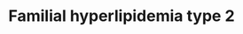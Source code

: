 ---
annotations:
- id: CL:0000182
  parent: native cell
  type: Cell Type Ontology
  value: hepatocyte
- id: DOID:13809
  parent: genetic disease
  type: Disease Ontology
  value: familial combined hyperlipidemia
- id: DOID:1168
  parent: genetic disease
  type: Disease Ontology
  value: familial hyperlipidemia
- id: PW:0000013
  parent: disease pathway
  type: Pathway Ontology
  value: disease pathway
- id: DOID:13810
  parent: genetic disease
  type: Disease Ontology
  value: familial hypercholesterolemia
authors:
- UlasBabayigit
- Fehrhart
- Egonw
- Eweitz
citedin:
- link: PMC9519890
  title: 'Tissue-specific pathway activities: A retrospective analysis in COVID-19
    patients (2022)'
communities:
- RareDiseases
description: Familial hyperlipidemias are classified according to the Fredrickson
  classification. Type II familial hyperlipidemia is divided into 2 subtypes, IIa
  and IIb.  IIa is linked with mutations in the LDL receptor (LDLR) or genes that
  regulate the LDL uptake. Therefore, we see an increase of LDL with type IIa familial
  hyperlipidemia. IIa can be subdived into 4 different types. FHCL1 is caused by direct
  mutations of the LDLR. This FCHL1 has different phenotypes linked to it which are
  cause by mutations in APOA2, EPHX2 and GHR. FCHL2 is caused by mutations in APOB,
  which acts as a ligand for the LDLR. FHCL3 is caused by mutations in PCSK9 which
  binds to LDLR to inhibit LDL uptake. Lastly, FHCL4 is linked with mutations in LDLRAP1,
  which stimulates receptor binding. Typ IIB familial hyperlipidemia is known as familial
  combined hyperlipidemia. This type has shown an increase of both LDL and VLDL. Type
  IIB can be divided into 3 subtypes. FCHL1 is caused by mutations in USF1 which plays
  a role in cellular transcription. However, it is unclear how exactly this is linked
  to the lipid metabolism. HYPLIP2 is caused by mutations in APOB, which is linked
  to the reduced LDL. APOB is also a primmary apolipoprotein for VLDL. Lastly, FCHL3
  is linked to LPL mutations, which is mostly linnked to hydrolizing the VLDL into
  IDL.
last-edited: 2024-07-23
ndex: be993211-da33-11eb-b666-0ac135e8bacf
organisms:
- Homo sapiens
redirect_from:
- /index.php/Pathway:WP5109
- /instance/WP5109
- /instance/WP5109_r134579
revision: r134579
schema-jsonld:
- '@context': https://schema.org/
  '@id': https://wikipathways.github.io/pathways/WP5109.html
  '@type': Dataset
  creator:
    '@type': Organization
    name: WikiPathways
  description: Familial hyperlipidemias are classified according to the Fredrickson
    classification. Type II familial hyperlipidemia is divided into 2 subtypes, IIa
    and IIb.  IIa is linked with mutations in the LDL receptor (LDLR) or genes that
    regulate the LDL uptake. Therefore, we see an increase of LDL with type IIa familial
    hyperlipidemia. IIa can be subdived into 4 different types. FHCL1 is caused by
    direct mutations of the LDLR. This FCHL1 has different phenotypes linked to it
    which are cause by mutations in APOA2, EPHX2 and GHR. FCHL2 is caused by mutations
    in APOB, which acts as a ligand for the LDLR. FHCL3 is caused by mutations in
    PCSK9 which binds to LDLR to inhibit LDL uptake. Lastly, FHCL4 is linked with
    mutations in LDLRAP1, which stimulates receptor binding. Typ IIB familial hyperlipidemia
    is known as familial combined hyperlipidemia. This type has shown an increase
    of both LDL and VLDL. Type IIB can be divided into 3 subtypes. FCHL1 is caused
    by mutations in USF1 which plays a role in cellular transcription. However, it
    is unclear how exactly this is linked to the lipid metabolism. HYPLIP2 is caused
    by mutations in APOB, which is linked to the reduced LDL. APOB is also a primmary
    apolipoprotein for VLDL. Lastly, FCHL3 is linked to LPL mutations, which is mostly
    linnked to hydrolizing the VLDL into IDL.
  keywords:
  - APOA1
  - APOA2
  - APOA4
  - APOB
  - CETP
  - Cholesterol
  - DHET
  - EET
  - EPHX2
  - GHR
  - GPIHBP1
  - HDL
  - IDL
  - LCAT
  - LDL
  - LDLR
  - LDLRAP1
  - LIPC
  - LPL
  - Lipoprotein
  - PCSK9
  - PLTP
  - Phospholipid
  - Triglyceride
  - USF1
  - VLDL
  license: CC0
  name: Familial hyperlipidemia type 2
seo: CreativeWork
title: Familial hyperlipidemia type 2
wpid: WP5109
---
